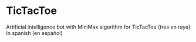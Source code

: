 # TicTacToe
Artificial intelligence bot with MiniMax algorithm for TicTacToe (tres en raya)  
In spanish (en español)
